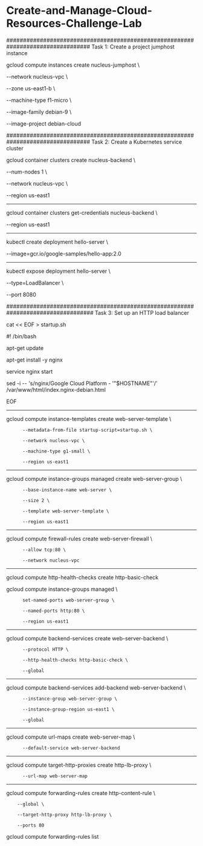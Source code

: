 # Create-and-Manage-Cloud-Resources-Challenge-Lab
#################################################################################
Task 1: Create a project jumphost instance

gcloud compute instances create nucleus-jumphost \

  --network nucleus-vpc \
  
  --zone us-east1-b  \
  
  --machine-type f1-micro  \
  
  --image-family debian-9  \
  
  --image-project debian-cloud
  
#################################################################################
Task 2: Create a Kubernetes service cluster
  
gcloud container clusters create nucleus-backend \
 
--num-nodes 1 \
 
--network nucleus-vpc \
 
--region us-east1
          

-----------------------------------------------------------------------------------
gcloud container clusters get-credentials nucleus-backend \

--region us-east1
 

-----------------------------------------------------------------------------------
kubectl create deployment hello-server \

--image=gcr.io/google-samples/hello-app:2.0


----------------------------------------------------------------------------------
kubectl expose deployment hello-server \

--type=LoadBalancer \
          
--port 8080

##################################################################################
Task 3: Set up an HTTP load balancer

cat << EOF > startup.sh

#! /bin/bash

apt-get update

apt-get install -y nginx

service nginx start

sed -i -- 's/nginx/Google Cloud Platform - '"\$HOSTNAME"'/' /var/www/html/index.nginx-debian.html

EOF


-----------------------------------------------------------------------------------------------------------
gcloud compute instance-templates create web-server-template \

          --metadata-from-file startup-script=startup.sh \
          
          --network nucleus-vpc \
          
          --machine-type g1-small \
          
          --region us-east1


-----------------------------------------------------------------------------------------------------------
gcloud compute instance-groups managed create web-server-group \

          --base-instance-name web-server \
          
          --size 2 \
          
          --template web-server-template \
          
          --region us-east1


------------------------------------------------------------------------------------------------------------
gcloud compute firewall-rules create web-server-firewall \

          --allow tcp:80 \
          
          --network nucleus-vpc


-------------------------------------------------------------------------------------------------------------
gcloud compute http-health-checks create http-basic-check

gcloud compute instance-groups managed \

          set-named-ports web-server-group \
          
          --named-ports http:80 \
          
          --region us-east1     


-------------------------------------------------------------------------------------------------------------
gcloud compute backend-services create web-server-backend \

          --protocol HTTP \
          
          --http-health-checks http-basic-check \
          
          --global      


------------------------------------------------------------------------------------------------------------
gcloud compute backend-services add-backend web-server-backend \

          --instance-group web-server-group \
          
          --instance-group-region us-east1 \
          
          --global


------------------------------------------------------------------------------------------------------------
gcloud compute url-maps create web-server-map \

          --default-service web-server-backend


------------------------------------------------------------------------------------------------------------
gcloud compute target-http-proxies create http-lb-proxy \

          --url-map web-server-map


------------------------------------------------------------------------------------------------------------
gcloud compute forwarding-rules create http-content-rule \

        --global \
        
        --target-http-proxy http-lb-proxy \
        
        --ports 80
        
gcloud compute forwarding-rules list



      
